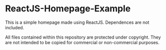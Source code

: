 # ReactJS-Homepage-Example
This is a simple homepage made using ReactJS.
Dependences are not included. 

All files contained within this repository are protected under copyright. They are not intended to be copied for commercial or non-commercial purposes.
